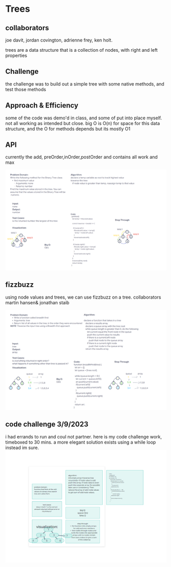 # Trees

## collaborators

joe davit, jordan covington, adrienne frey, ken holt.

trees are a data structure that is a collection of nodes, with right and left properties

## Challenge

the challenge was to build out a simple tree with some native methods, and test those methods

## Approach & Efficiency

some of the code was demo'd in class, and some of put into place myself. not all working as intended but close.
big O is O(n) for space for this data structure, and the O for methods depends but its mostly O1

## API

currently the add, preOrder,inOrder,postOrder and contains all work and max

![uml](../assets/challenge16_720.png)

## fizzbuzz

using node values and trees, we can use fizzbuzz on a tree. collaborators martin hansen& jonathan staib

![fizzbuzzuml](../assets/challenge17.png)

## code challenge 3/9/2023

i had errands to run and coul not partner. here is my  code challenge work, timeboxed to 30 mins. a more elegant solution exists using a while loop instead im sure.
![uml](../assets/Untitled%20(5).png)
